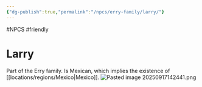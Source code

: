 ```yaml
---
{"dg-publish":true,"permalink":"/npcs/erry-family/larry/"}
---
```


#NPCS #friendly
# Larry

Part of the Erry family.
Is Mexican, which implies the existence of [[locations/regions/Mexico\|Mexico]].
![Pasted image 20250917142441.png](/img/user/npcs/images/Pasted%20image%2020250917142441.png)